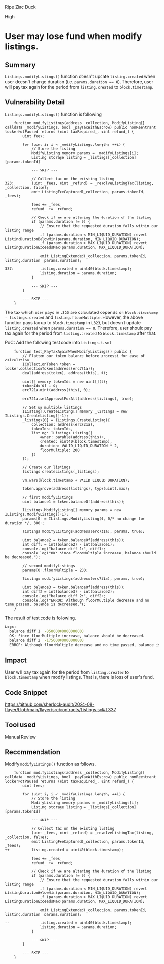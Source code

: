 Ripe Zinc Duck

High

# User may lose fund when modify listings.

## Summary
`Listings.modifyListings()` function doesn't update `listing.created` when user doesn't change duration (i.e. `params.duration == 0`). Therefore, user will pay tax again for the period from `listing.created` to `block.timestamp`.

## Vulnerability Detail
`Listings.modifyListings()` function is following.
```solidity
    function modifyListings(address _collection, ModifyListing[] calldata _modifyListings, bool _payTaxWithEscrow) public nonReentrant lockerNotPaused returns (uint taxRequired_, uint refund_) {
        uint fees;

        for (uint i; i < _modifyListings.length; ++i) {
            // Store the listing
            ModifyListing memory params = _modifyListings[i];
            Listing storage listing = _listings[_collection][params.tokenId];

            --- SKIP ---

            // Collect tax on the existing listing
323:        (uint _fees, uint _refund) = _resolveListingTax(listing, _collection, false);
            emit ListingFeeCaptured(_collection, params.tokenId, _fees);

            fees += _fees;
            refund_ += _refund;

            // Check if we are altering the duration of the listing
            if (params.duration != 0) {
                // Ensure that the requested duration falls within our listing range
                if (params.duration < MIN_LIQUID_DURATION) revert ListingDurationBelowMin(params.duration, MIN_LIQUID_DURATION);
                if (params.duration > MAX_LIQUID_DURATION) revert ListingDurationExceedsMax(params.duration, MAX_LIQUID_DURATION);

                emit ListingExtended(_collection, params.tokenId, listing.duration, params.duration);

337:            listing.created = uint40(block.timestamp);
                listing.duration = params.duration;
            }

            --- SKIP ---
        }

        --- SKIP ---
    }
```
The tax which user pays in `L323` are calculated depends on `block.timestamp - listings.created` and `listing.floorMultiple`.
However, the above function pays tax up to `block.timestamp` in `L323`, but doesn't update `listing.created` when `params.duration == 0`.
Therefore, user should pay tax again for the period from `listing.created` to `block.timestamp` after that.

PoC:
Add the following test code into `Listings.t.sol`
```solidity
    function test_PayTaxAgainWhenModifyListings() public {
        // Flatten our token balance before processi for ease of calculation
        ICollectionToken token = locker.collectionToken(address(erc721a));
        deal(address(token), address(this), 0);

        uint[] memory tokenIds = new uint[](1);
        tokenIds[0] = 0;
        erc721a.mint(address(this), 0);

        erc721a.setApprovalForAll(address(listings), true);

        // Set up multiple listings
        IListings.CreateListing[] memory _listings = new IListings.CreateListing[](1);
        _listings[0] = IListings.CreateListing({
            collection: address(erc721a),
            tokenIds: tokenIds,
            listing: IListings.Listing({
                owner: payable(address(this)),
                created: uint40(block.timestamp),
                duration: VALID_LIQUID_DURATION * 2,
                floorMultiple: 200
            })
        });

        // Create our listings
        listings.createListings(_listings);

        vm.warp(block.timestamp + VALID_LIQUID_DURATION);

        token.approve(address(listings), type(uint).max);

        // first modifyListings
        uint balance1 = token.balanceOf(address(this));

        IListings.ModifyListing[] memory params = new IListings.ModifyListing[](1);
        params[0] = IListings.ModifyListing(0, 0/* no change for duration */, 300);

        listings.modifyListings(address(erc721a), params, true);

        uint balance2 = token.balanceOf(address(this));
        int diff1 = int(balance2) - int(balance1);
        console.log("balance diff 1:", diff1);
        console.log("OK: Since floorMultiple increase, balance should be decreased.");

        // second modifyListings
        params[0].floorMultiple = 200;

        listings.modifyListings(address(erc721a), params, true);

        uint balance3 = token.balanceOf(address(this));
        int diff2 = int(balance3) - int(balance2);
        console.log("balance diff 2:", diff2);
        console.log("ERROR: Although floorMultiple decrease and no time passed, balance is decreased.");
    }
```
The result of test code is following.
```sh
Logs:
  balance diff 1: -85000000000000000
  OK: Since floorMultiple increase, balance should be decreased.
  balance diff 2: -17500000000000000
  ERROR: Although floorMultiple decrease and no time passed, balance is decreased.
```

## Impact
User will pay tax again for the period from `listing.created` to `block.timestamp` when modify listings.
That is, there is loss of user's fund.

## Code Snippet
https://github.com/sherlock-audit/2024-08-flayer/blob/main/flayer/src/contracts/Listings.sol#L337

## Tool used

Manual Review

## Recommendation
Modify `modifyListings()` function as follows.
```solidity
    function modifyListings(address _collection, ModifyListing[] calldata _modifyListings, bool _payTaxWithEscrow) public nonReentrant lockerNotPaused returns (uint taxRequired_, uint refund_) {
        uint fees;

        for (uint i; i < _modifyListings.length; ++i) {
            // Store the listing
            ModifyListing memory params = _modifyListings[i];
            Listing storage listing = _listings[_collection][params.tokenId];

            --- SKIP ---

            // Collect tax on the existing listing
            (uint _fees, uint _refund) = _resolveListingTax(listing, _collection, false);
            emit ListingFeeCaptured(_collection, params.tokenId, _fees);
++          listing.created = uint40(block.timestamp);

            fees += _fees;
            refund_ += _refund;

            // Check if we are altering the duration of the listing
            if (params.duration != 0) {
                // Ensure that the requested duration falls within our listing range
                if (params.duration < MIN_LIQUID_DURATION) revert ListingDurationBelowMin(params.duration, MIN_LIQUID_DURATION);
                if (params.duration > MAX_LIQUID_DURATION) revert ListingDurationExceedsMax(params.duration, MAX_LIQUID_DURATION);

                emit ListingExtended(_collection, params.tokenId, listing.duration, params.duration);

--              listing.created = uint40(block.timestamp);
                listing.duration = params.duration;
            }

            --- SKIP ---
        }

        --- SKIP ---
    }
```